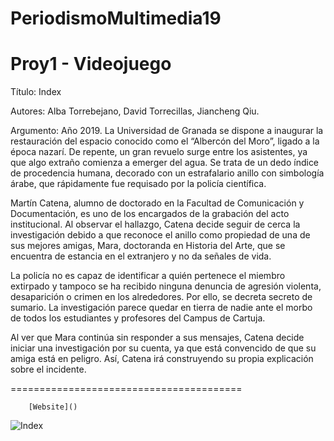 # PeriodismoMultimedia19 

Proy1 -  Videojuego
========================================
Título: Index

Autores: Alba Torrebejano, David Torrecillas, Jiancheng Qiu.

Argumento: Año 2019. La Universidad de Granada se dispone a inaugurar la restauración del espacio conocido como el “Albercón del Moro”, ligado a la época nazarí. De repente, un gran revuelo surge entre los asistentes, ya que algo extraño comienza a emerger del agua. Se trata de un dedo índice de procedencia humana, decorado con un estrafalario anillo con simbología árabe, que rápidamente fue requisado por la policía científica.

Martín Catena, alumno de doctorado en la Facultad de Comunicación y Documentación, es uno de los encargados de la grabación del acto institucional. Al observar el hallazgo, Catena decide seguir de cerca la investigación debido a que reconoce el anillo como propiedad de una de sus mejores amigas, Mara, doctoranda en Historia del Arte, que se encuentra de estancia en el extranjero y no da señales de vida.

La policía no es capaz de identificar a quién pertenece el miembro extirpado y tampoco se ha recibido ninguna denuncia de agresión violenta, desaparición o crimen en los alrededores. Por ello, se decreta secreto de sumario. La investigación parece quedar en tierra de nadie ante el morbo de todos los estudiantes y profesores del Campus de Cartuja.

Al ver que Mara continúa sin responder a sus mensajes, Catena decide iniciar una investigación por su cuenta, ya que está convencido de que su amiga está en peligro. Así, Catena irá construyendo su propia explicación sobre el incidente.

========================================
    

		[Website]()
		
![Index](https://github.com/mgea/PeriodismoMultimedia/blob/master/2019/Albercon.JPG)



